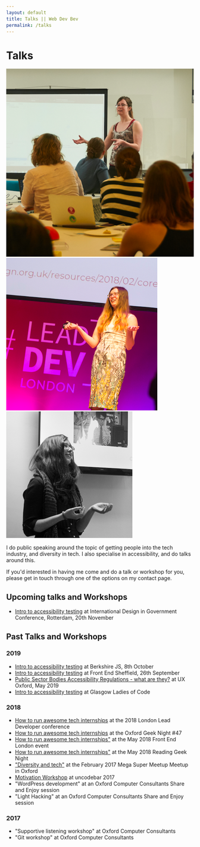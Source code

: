 ```yaml
---
layout: default
title: Talks || Web Dev Bev
permalink: /talks
---
```

<h1 class="CV">Talks</h1>
<div class="talk-photos">
	<img class="talk-photos__img" alt="Beverley speaking at a Personal Website workshop" src="/assets/images/talks.png" />
	<img class="talk-photos__img" alt="Beverley speaking at the Lead Developer 2018" src="/assets/images/lead-dev.png" />
	<img class="talk-photos__img" alt="Beverley leading a codebar workshop" src="/assets/images/talks2.png" />
</div>
<p>I do public speaking around the topic of getting people into the tech industry, and diversity in tech. I also specialise in accessibility, and do talks around this.</p>
<p class="intro-text">If you'd interested in having me come and do a talk or workshop for you, please get in touch through one of the options on my contact page.</p>
<h2>Upcoming talks and Workshops</h2>
<ul>
	<li><a href="https://conference.gebruikercentraal.nl/">Intro to accessibility testing</a> at International Design in Government Conference, Rotterdam, 20th November</li>	
</ul>
<h2>Past Talks and Workshops</h2>	
<h3>2019</h3>
<ul>
	<li><a href="https://www.meetup.com/BerkshireJS/events/265028403/">Intro to accessibility testing</a> at Berkshire JS, 8th October</li>	
	<li><a href="https://www.meetup.com/Front-End-Sheffield/events/264692010/">Intro to accessibility testing</a> at Front End Sheffield, 26th September</li>
	<li><a href="https://www.meetup.com/UX-Oxford/events/261514365/">Public Sector Bodies Accessibility Regulations - what are they?</a> at UX Oxford, May 2019</li>
	<li><a href="https://www.meetup.com/Ladies-of-Code-Glasgow/events/264007182/">Intro to accessibility testing</a> at Glasgow Ladies of Code</li>
</ul>
<h3>2018</h3>
<ul>
	<li><a href="https://wvnts.co/2pfJdwo">How to run awesome tech internships</a> at the 2018 London Lead Developer conference</li>
	<li><a href="https://www.meetup.com/Oxford-Geek-Night/events/251510285/">How to run awesome tech internships</a> at the Oxford Geek Night #47</li>
	<li><a href="https://www.frontendlondon.co.uk/">How to run awesome tech internships"</a> at the May 2018 Front End London event</li>
	<li><a href="https://rdggeeknight.wordpress.com/">How to run awesome tech internships"</a> at the May 2018 Reading Geek Night</li>
	<li><a href="https://www.meetup.com/JSOxford/events/237549534/">"Diversity and tech"</a> at the February 2017 Mega Super Meetup Meetup in Oxford</li>
	<li><a href="https://codebar.io/events/uncodebar-3">Motivation Workshop</a> at uncodebar 2017</li>
	<li>"WordPress development" at an Oxford Computer Consultants Share and Enjoy session</li>
	<li>"Light Hacking" at an Oxford Computer Consultants Share and Enjoy session</li>
</ul>
<h3>2017</h3>
<ul>
	<li>"Supportive listening workshop" at Oxford Computer Consultants</li>
	<li>"Git workshop" at Oxford Computer Consultants</li>
</ul>
		

